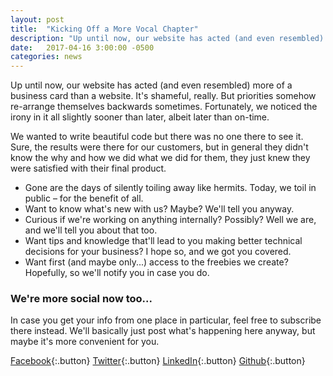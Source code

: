 ```yaml
---
layout: post
title:  "Kicking Off a More Vocal Chapter"
description: "Up until now, our website has acted (and even resembled) more of a business card than a website. That's about to change. We want to keep you up to date with what we're doing."
date:   2017-04-16 3:00:00 -0500
categories: news
---
```

Up until now, our website has acted (and even resembled) more of a business card than a website. It's shameful, really. But priorities somehow re-arrange themselves backwards sometimes. Fortunately, we noticed the irony in it all slightly sooner than later, albeit later than on-time.

We wanted to write beautiful code but there was no one there to see it. Sure, the results were there for our customers, but in general they didn't know the why and how we did what we did for them, they just knew they were satisfied with their final product.

- Gone are the days of silently toiling away like hermits. Today, we toil in public – for the benefit of all.
- Want to know what's new with us? Maybe? We'll tell you anyway.
- Curious if we're working on anything internally? Possibly? Well we are, and we'll tell you about that too.
- Want tips and knowledge that'll lead to you making better technical decisions for your business? I hope so, and we got you covered.
- Want first (and maybe only...) access to the freebies we create? Hopefully, so we'll notify you in case you do.

### We're more social now too...

In case you get your info from one place in particular, feel free to subscribe there instead. We'll basically just post what's happening here anyway, but maybe it's more convenient for you.

[<i class="fa fa-facebook-square"></i> Facebook](https://www.facebook.com/FreshBrewedWebMTL/){:.button}
[<i class="fa fa-twitter"></i> Twitter](https://twitter.com/freshbreweddev){:.button}
[<i class="fa fa-linkedin-square"></i> LinkedIn](https://www.linkedin.com/in/greghunt/){:.button}
[<i class="fa fa-github"></i> Github](https://github.com/freshbrewedweb){:.button}
